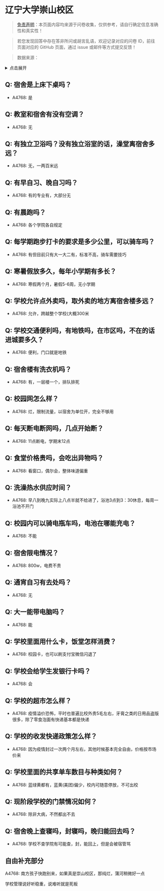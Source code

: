 # 辽宁大学崇山校区

> [免责声明](https://colleges.chat/#_3)：本页面内容均来源于问卷收集，仅供参考，请自行确定信息准确性和真实性！

> 若您发现回答中存在答非所问或胡言乱语，欢迎记录对应的问卷 ID，前往页面对应的 GitHub 页面，通过 issue 或邮件等方式提交反馈！

> 数据来源：

<details><summary>点击展开</summary>
<ul>
<li>A4768: 匿名 (2022 年 06 月)</li>
</ul>
</details>

## Q: 宿舍是上床下桌吗？

- A4768: 是

## Q: 教室和宿舍有没有空调？

- A4768: 无

## Q: 有独立卫浴吗？没有独立浴室的话，澡堂离宿舍多远？

- A4768: 无，一两百米远

## Q: 有早自习、晚自习吗？

- A4768: 有的专业有，大部分无

## Q: 有晨跑吗？

- A4768: 各个学院各自规定

## Q: 每学期跑步打卡的要求是多少公里，可以骑车吗？

- A4768: 有但目前只有大一大二有，标准不高，骑车需要技巧

## Q: 寒暑假放多久，每年小学期有多长？

- A4768: 寒假两个月，暑假5-6周，无小学期

## Q: 学校允许点外卖吗，取外卖的地方离宿舍楼多远？

- A4768: 允许，跨越整个学校(大概300米

## Q: 学校交通便利吗，有地铁吗，在市区吗，不在的话进城要多久？

- A4768: 便利，门口就是地铁

## Q: 宿舍楼有洗衣机吗？

- A4768: 有，一层楼一个，排队排死

## Q: 校园网怎么样？

- A4768: 烂，限制流量，以宿舍为单位开，完全不够用

## Q: 每天断电断网吗，几点开始断？

- A4768: 11点断电，学期末12点

## Q: 食堂价格贵吗，会吃出异物吗？

- A4768: 看窗口，偶尔会，整体味道偏重

## Q: 洗澡热水供应时间？

- A4768: 早八到晚九实际上八点半就不给进了，浴池3点到3：30休息，每周一浴池不开门

## Q: 校园内可以骑电瓶车吗，电池在哪能充电？

- A4768: 不能

## Q: 宿舍限电情况？

- A4768: 800w，电费不贵

## Q: 通宵自习有去处吗？

- A4768: 无

## Q: 大一能带电脑吗？

- A4768: 能

## Q: 学校里面用什么卡，饭堂怎样消费？

- A4768: 校园卡，也可以刷支付宝微信闪退了

## Q: 学校会给学生发银行卡吗？

- A4768: 会

## Q: 学校的超市怎么样？

- A4768: 疫情溢价恐怖，平时也普遍比校外贵5毛左右，牙膏之类的日用品盗版很多，除了零食泡面有快递基本都是快递

## Q: 学校的收发快递政策怎么样？

- A4768: 因为疫情封过一次两个月左右，其他时候基本完全自由，价格按市场价来

## Q: 学校里面的共享单车数目与种类如何？

- A4768: 蓝绿黄都有，蓝黄(美团)偏少，校内可随意停放，不可出校

## Q: 现阶段学校的门禁情况如何？

- A4768: 除非大病，不然都出不去

## Q: 宿舍晚上查寝吗，封寝吗，晚归能回去吗？

- A4768: 学校不查学院有可能查，封，能回上，但是会被宿管骂

## 自由补充部分

A4768: 南方孩子快跑别来，如果真是崇山校区，那纯烂，蒲河稍微好一点

学校管理说好听稳重，说难听就是死板